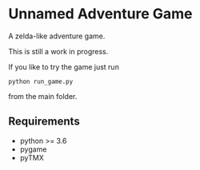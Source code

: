 # Unnamed Adventure Game

A zelda-like adventure game. 

This is still a work in progress.

If you like to try the game just run

    python run_game.py

from the main folder.

## Requirements

* python >= 3.6
* pygame
* pyTMX
